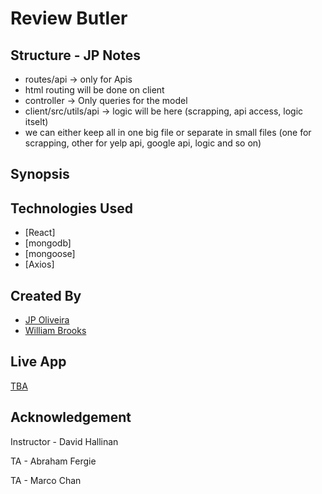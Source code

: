 # Review Butler


## Structure - JP Notes
* routes/api -> only for Apis
* html routing will be done on client
* controller -> Only queries for the model
* client/src/utils/api  -> logic will be here (scrapping, api access, logic itselt)
* we can either keep all in one big file or separate in small files (one for scrapping, other for yelp api, google api, logic and so on)


## Synopsis



## Technologies Used
* [React]
* [mongodb]
* [mongoose]
* [Axios]


## Created By
* [JP Oliveira](https://github.com/JPauloBR) 
* [William Brooks](https://github.com/thewillwill) 

## Live App
[TBA](#)

## Acknowledgement
Instructor - David Hallinan

TA - Abraham Fergie

TA - Marco Chan
